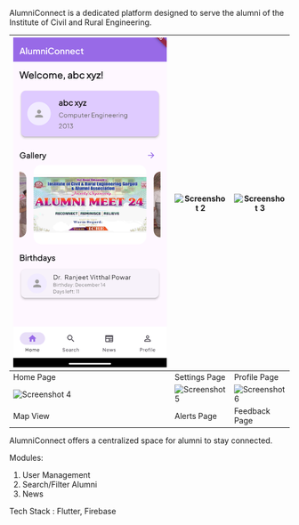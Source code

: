 AlumniConnect is a dedicated platform designed to serve the alumni of the Institute of Civil and Rural Engineering.

| ![Home Page](screenshots/home.png) | ![Screenshot 2](images/screenshot2.png) | ![Screenshot 3](images/screenshot3.png) |
|-----------------------------------------|-----------------------------------------|-----------------------------------------|
| Home Page                               | Settings Page                           | Profile Page                            |
| ![Screenshot 4](images/screenshot4.png) | ![Screenshot 5](images/screenshot5.png) | ![Screenshot 6](images/screenshot6.png) |
| Map View                                | Alerts Page                             | Feedback Page                           |


AlumniConnect offers a centralized space for alumni to stay connected.

Modules:
1) User Management
2) Search/Filter Alumni
3) News


Tech Stack : Flutter, Firebase
